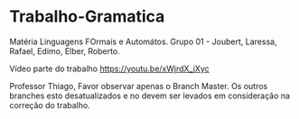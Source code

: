 # Trabalho-Gramatica

Matéria Linguagens FOrmais e Automátos.
Grupo 01 - Joubert, Laressa, Rafael, Edimo, Elber, Roberto.

Vídeo parte do trabalho
https://youtu.be/xWjrdX_iXyc


Professor Thiago,
  Favor observar apenas o Branch Master.
  Os outros branches esto desatualizados e no devem ser levados em consideração na correção do trabalho.
